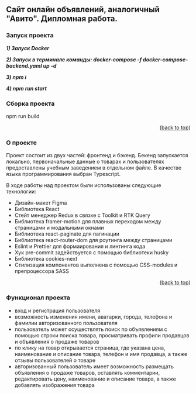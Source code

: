 ## Сайт онлайн объявлений, аналогичный "Авито". Дипломная работа.

### Запуск проекта

**_1) Запуск Docker_**

**_2) Запуск в терминале команды: docker-compose -f docker-compose-backend.yaml up -d_**

**_3) npm i_**

**_4) npm run start_**



### Сборка проекта

npm run build

<p align="right">(<a href="#readme-top">back to top</a>)</p>

### О проекте

Проект состоит из двух частей: фронтенд и бэкенд. Бекенд запускается локально, первоначальные данные о товарах и пользователях предоставлены учебным заведением в отдельном файле. В качестве языка программирования выбран Typescript.

В ходе работы над проектом были использованы следующие технологии:

- Дизайн-макет Figma
- Библиотека React
- Стейт менеджер Redux в связке с Toolkit и RTK Query
- Библиотека framer-motion для плавных переходом между страницами и модальными окнами
- Библиотека react-paginate для пагинации
- Библиотека react-router-dom для роутинга между страницами
- Eslint и Prettier для формаирования и линтинга кода
- Хук pre-commit задействуется с помощью библиотеки husky
- Библиотека cookies-next
- Стилизация компонентов выполнена с помощью CSS-modules и препроцессора SASS

<p align="right">(<a href="#readme-top">back to top</a>)</p>

### Функционал проекта

- вход и регистрация пользователя
- возможность изменения имени, аватарки, города, телефона и фамилии авторизованного пользователя
- пользователь может осуществлять поиск по объявлениям с помощью строки поиска товара, просматривать профили продавцов и объявления о продаже товаров
- по клику на товар открывается страница, где указана цена, наименование и описание товара, телефон и имя продавца, а также отзывы пользователей о товаре
- авторизованный пользователь имеет возможность размещать объявления о продаже товаров, оставлять комментарии, редактировать цену, наименование и описание товара, а также добавлять изображения товара
